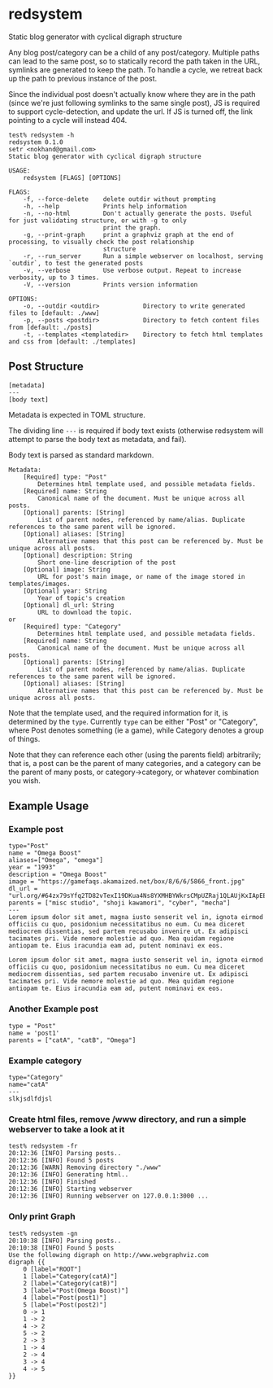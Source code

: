 # redsystem
Static blog generator with cyclical digraph structure

Any blog post/category can be a child of any post/category. Multiple paths can lead to the same post, so to statically record the path taken in the URL, symlinks are generated to keep the path. To handle a cycle, we retreat back up the path to previous instance of the post. 

Since the individual post doesn't actually know where they are in the path (since we're just following symlinks to the same single post), JS is required to support cycle-detection, and update the url. If JS is turned off, the link pointing to a cycle will instead 404.
```
test% redsystem -h
redsystem 0.1.0
setr <nokhand@gmail.com>
Static blog generator with cyclical digraph structure

USAGE:
    redsystem [FLAGS] [OPTIONS]

FLAGS:
    -f, --force-delete    delete outdir without prompting
    -h, --help            Prints help information
    -n, --no-html         Don't actually generate the posts. Useful for just validating structure, or with -g to only
                          print the graph.
    -g, --print-graph     print a graphviz graph at the end of processing, to visually check the post relationship
                          structure
    -r, --run_server      Run a simple webserver on localhost, serving `outdir`, to test the generated posts
    -v, --verbose         Use verbose output. Repeat to increase verbosity, up to 3 times.
    -V, --version         Prints version information

OPTIONS:
    -o, --outdir <outdir>            Directory to write generated files to [default: ./www]
    -p, --posts <postdir>            Directory to fetch content files from [default: ./posts]
    -t, --templates <templatedir>    Directory to fetch html templates and css from [default: ./templates]
```

## Post Structure
```
[metadata]
---
[body text]
```
Metadata is expected in TOML structure.

The dividing line `---` is required if body text exists (otherwise redsystem will attempt to parse the body text as metadata, and fail).

Body text is parsed as standard markdown.


```
Metadata:
    [Required] type: "Post"
        Determines html template used, and possible metadata fields.
    [Required] name: String
        Canonical name of the document. Must be unique across all posts.
    [Optional] parents: [String]
        List of parent nodes, referenced by name/alias. Duplicate references to the same parent will be ignored.
    [Optional] aliases: [String]
        Alternative names that this post can be referenced by. Must be unique across all posts.
    [Optional] description: String
        Short one-line description of the post
    [Optional] image: String
        URL for post's main image, or name of the image stored in templates/images.
    [Optional] year: String
        Year of topic's creation
    [Optional] dl_url: String
        URL to download the topic.
or
    [Required] type: "Category"
        Determines html template used, and possible metadata fields.
    [Required] name: String
        Canonical name of the document. Must be unique across all posts.
    [Optional] parents: [String]
        List of parent nodes, referenced by name/alias. Duplicate references to the same parent will be ignored.
    [Optional] aliases: [String]
        Alternative names that this post can be referenced by. Must be unique across all posts.
```
Note that the template used, and the required information for it, is determined by the `type`. Currently `type` can be either "Post" or "Category", where Post denotes something (ie a game), while Category denotes a group of things. 

Note that they can reference each other (using the parents field) arbitrarily; that is, a post can be the parent of many categories, and a category can be the parent of many posts, or category-\>category, or whatever combination you wish.

## Example Usage

### Example post
```
type="Post"
name = "Omega Boost"
aliases=["Omega", "omega"]
year = "1993"
description = "Omega Boost"
image = "https://gamefaqs.akamaized.net/box/8/6/6/5866_front.jpg"
dl_url = "url.org/#64zx79sYfq2TD82vTexI19DKua4Ns8YXMHBYWkrsCMpUZRaj1QLAUjKxIApEE1cQGt8wviSh8pH58N623HviJiFq7T4oFlOZCMov"
parents = ["misc studio", "shoji kawamori", "cyber", "mecha"]
---
Lorem ipsum dolor sit amet, magna iusto senserit vel in, ignota eirmod officiis cu quo, posidonium necessitatibus no eum. Cu mea diceret mediocrem dissentias, sed partem recusabo invenire ut. Ex adipisci tacimates pri. Vide nemore molestie ad quo. Mea quidam regione antiopam te. Eius iracundia eam ad, putent nominavi ex eos.

Lorem ipsum dolor sit amet, magna iusto senserit vel in, ignota eirmod officiis cu quo, posidonium necessitatibus no eum. Cu mea diceret mediocrem dissentias, sed partem recusabo invenire ut. Ex adipisci tacimates pri. Vide nemore molestie ad quo. Mea quidam regione antiopam te. Eius iracundia eam ad, putent nominavi ex eos.
```
### Another Example post
```
type = "Post"
name = 'post1'
parents = ["catA", "catB", "Omega"]
```

### Example category
```
type="Category"
name="catA"
---
slkjsdlfdjsl
```

### Create html files, remove /www directory, and run a simple webserver to take a look at it
```
test% redsystem -fr
20:12:36 [INFO] Parsing posts..
20:12:36 [INFO] Found 5 posts
20:12:36 [WARN] Removing directory "./www"
20:12:36 [INFO] Generating html..
20:12:36 [INFO] Finished
20:12:36 [INFO] Starting webserver
20:12:36 [INFO] Running webserver on 127.0.0.1:3000 ...
```

### Only print Graph
```
test% redsystem -gn
20:10:38 [INFO] Parsing posts..
20:10:38 [INFO] Found 5 posts
Use the following digraph on http://www.webgraphviz.com
digraph {{
    0 [label="ROOT"]
    1 [label="Category(catA)"]
    2 [label="Category(catB)"]
    3 [label="Post(Omega Boost)"]
    4 [label="Post(post1)"]
    5 [label="Post(post2)"]
    0 -> 1
    1 -> 2
    4 -> 2
    5 -> 2
    2 -> 3
    1 -> 4
    2 -> 4
    3 -> 4
    4 -> 5
}}
```

